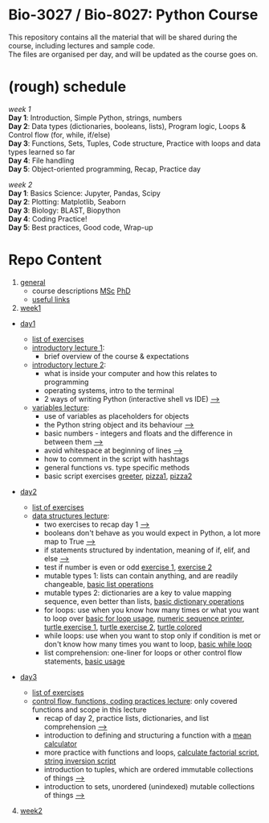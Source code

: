 Bio-3027 / Bio-8027: Python Course
==================================

This repository contains all the material that will be shared during the course, including lectures and sample code.  
The files are organised per day, and will be updated as the course goes on.

(rough) schedule
================
_week 1_  
**Day 1**: Introduction, Simple Python, strings, numbers  
**Day 2**: Data types (dictionaries, booleans, lists), Program logic, Loops & Control flow (for, while, if/else)  
**Day 3**: Functions, Sets, Tuples, Code structure, Practice with loops and data types learned so far  
**Day 4**: File handling   
**Day 5**: Object-oriented programming, Recap, Practice day   

_week 2_  
**Day 1**: Basics Science: Jupyter, Pandas, Scipy  
**Day 2**: Plotting: Matplotlib, Seaborn  
**Day 3**: Biology: BLAST, Biopython  
**Day 4**: Coding Practice!  
**Day 5**: Best practices, Good code, Wrap-up  

Repo Content
============

1. [general](general) 
    * course descriptions [MSc](general/python_course_msc.pdf) [PhD](general/python_course_phd.pdf)
    * [useful links](online_resource_links.pdf)
2. [week1](week1)
  * [day1](day1)
    * [list of exercises](week1/day1/exercise_outline_wk1_day1.pdf)
    * [introductory lecture 1](week1/day1/0_introduction.pdf): 
      * brief overview of the course & expectations
    * [introductory lecture 2](week1/day1/1_1_basics.pdf):
      * what is inside your computer and how this relates to programming
      * operating systems, intro to the terminal
      * 2 ways of writing Python (interactive shell vs IDE) [-->](week1/day1/script.py)
     * [variables lecture](week1/day1/1_2_variables.pdf):
        * use of variables as placeholders for objects
        * the Python string object and its behaviour [-->](week1/day1/string_operations.py)
        * basic numbers - integers and floats and the difference in between them [-->](week1/day1/number_operations.py)
        * avoid whitespace at beginning of lines [-->](week1/day1/bad_whitespace.py)
        * how to comment in the script with hashtags
        * general functions vs. type specific methods
        * basic script exercises [greeter](week1/day1/greeter.py), [pizza1](week1/day1/pizza_calculation.py), [pizza2](week1/day1/get_pizza_volume.py)
     
   * [day2](day2)
      * [list of exercises](week1/day2/exercise_outline_wk1_day2.pdf)
      * [data structures lecture](week1/day2/2_1_data_structures.pdf):
         * two exercises to recap day 1 [-->](week1/day2/day1_recap.py)
         * booleans don't behave as you would expect in Python, a lot more map to True [-->](week1/day2/boolean_operations.py)
         * if statements structured by indentation, meaning of if, elif, and else [-->](week1/day2/play_with_if_statements.py)
         * test if number is even or odd [exercise 1](week1/day2/test_odd_even.py), [exercise 2](week1/day2/is_number_even_or_odd.py)
         * mutable types 1: lists can contain anything, and are readily changeable, [basic list operations](week1/day2/list_operations.py)
         * mutable types 2: dictionaries are a key to value mapping sequence, even better than lists, [basic dictionary operations](week1/day2/dictionary_operations.py)
         * for loops: use when you know how many times or what you want to loop over [basic for loop usage](week1/day2/mini_for_loop.py), [numeric sequence printer](week1/day2/print_numeric_sequence.py), [turtle exercise 1](week1/day2/Turtle_play.py), [turtle exercise 2](week1/day2/mini_turtle.py), [turtle colored](week1/day2/coloured_turtle.py)
         * while loops: use when you want to stop only if condition is met or don't know how many times you want to loop, [basic while loop](week1/day2/small_while_counter.py)
         * list comprehension: one-liner for loops or other control flow statements, [basic usage](week1/day2/list_comp_practice.py)  
         
  * [day3](day3)
      * [list of exercises](week1/day3/exercise_outline_wk1_day3.pdf)
      * [control flow, functions, coding practices lecture](week1/day3/day_3.pdf): only covered functions and scope in this lecture
         * recap of day 2, practice lists, dictionaries, and list comprehension [-->](week1/day3/recap.py)
         * introduction to defining and structuring a function with a [mean calculator](week1/day3/mean_calculator.py)
         * more practice with functions and loops, [calculate factorial script](week1/day3/calculate_factorial.py), [string inversion script](week1/day3/invert_string.py)
         * introduction to tuples, which are ordered immutable collections of things [-->](week1/day3/tuple_operations.py)
         * introduction to sets, unordered (unindexed) mutable collections of things [-->](week1/day3/set_operations.py)

4. [week2](week2) 

